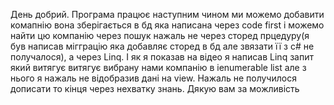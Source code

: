 День добрий.
Програма працює наступним чином ми можемо добавити комапнію вона зберігається в бд яка написана через code first і можемо найти цю компанію через пошук нажаль не через сторед прцедуру(я був написав мігграцію яка добавляє сторед в бд але звязати її з c# не получалося), а через Linq.
І як я показав на відео я написав Linq запит який витягує витягує вибрану нами компанію в ienumerable list але з нього я нажаль не відобразив дані на view.
Нажаль не получилося дописати то кінця через нехватку знань. Дякую вам за можливість
